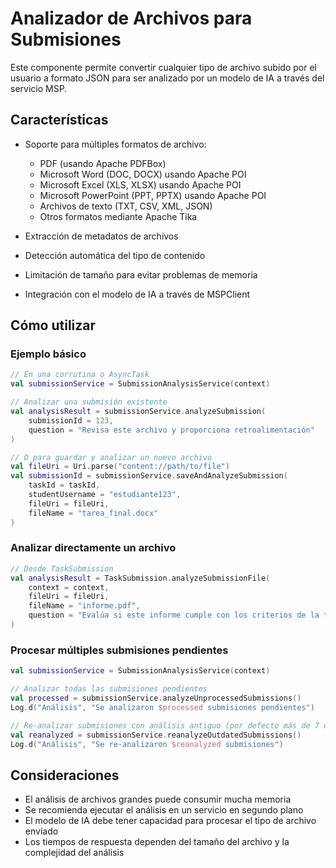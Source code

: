 # Analizador de Archivos para Submisiones

Este componente permite convertir cualquier tipo de archivo subido por el usuario a formato JSON para ser analizado por un modelo de IA a través del servicio MSP.

## Características

- Soporte para múltiples formatos de archivo:
  - PDF (usando Apache PDFBox)
  - Microsoft Word (DOC, DOCX) usando Apache POI
  - Microsoft Excel (XLS, XLSX) usando Apache POI
  - Microsoft PowerPoint (PPT, PPTX) usando Apache POI
  - Archivos de texto (TXT, CSV, XML, JSON)
  - Otros formatos mediante Apache Tika

- Extracción de metadatos de archivos
- Detección automática del tipo de contenido
- Limitación de tamaño para evitar problemas de memoria
- Integración con el modelo de IA a través de MSPClient

## Cómo utilizar

### Ejemplo básico

```kotlin
// En una corrutina o AsyncTask
val submissionService = SubmissionAnalysisService(context)

// Analizar una submisión existente
val analysisResult = submissionService.analyzeSubmission(
    submissionId = 123, 
    question = "Revisa este archivo y proporciona retroalimentación"
)

// O para guardar y analizar un nuevo archivo
val fileUri = Uri.parse("content://path/to/file")
val submissionId = submissionService.saveAndAnalyzeSubmission(
    taskId = taskId,
    studentUsername = "estudiante123",
    fileUri = fileUri,
    fileName = "tarea_final.docx"
)
```

### Analizar directamente un archivo

```kotlin
// Desde TaskSubmission
val analysisResult = TaskSubmission.analyzeSubmissionFile(
    context = context,
    fileUri = fileUri,
    fileName = "informe.pdf",
    question = "Evalúa si este informe cumple con los criterios de la tarea"
)
```

### Procesar múltiples submisiones pendientes

```kotlin
val submissionService = SubmissionAnalysisService(context)

// Analizar todas las submisiones pendientes
val processed = submissionService.analyzeUnprocessedSubmissions()
Log.d("Análisis", "Se analizaron $processed submisiones pendientes")

// Re-analizar submisiones con análisis antiguo (por defecto más de 7 días)
val reanalyzed = submissionService.reanalyzeOutdatedSubmissions()
Log.d("Análisis", "Se re-analizaron $reanalyzed submisiones")
```

## Consideraciones

- El análisis de archivos grandes puede consumir mucha memoria
- Se recomienda ejecutar el análisis en un servicio en segundo plano
- El modelo de IA debe tener capacidad para procesar el tipo de archivo enviado
- Los tiempos de respuesta dependen del tamaño del archivo y la complejidad del análisis
